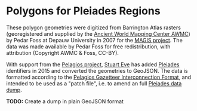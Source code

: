 # Polygons for Pleiades Regions

These polygon geometries were digitized from Barrington Atlas rasters (georegistered and supplied by the
[Ancient World Mapping Center AWMC](http://awmc.unc.edu/)) by Pedar Foss at Depauw University in 2007 for the
[MAGIS project](http://cgma.depauw.edu/MAGIS/). The data was made available by Pedar Foss for free redistribution,
with attribution (Copyright AWMC & Foss, CC-BY).

With support from the [Pelagios project](http://pelagios-project.blogspot.co.uk), [Stuart Eve](http://www.dead-mens-eyes.org/) 
has added [Pleiades](http://pleiades.stoa.org) identifiers in 2015 and converted the geometries to GeoJSON. The data is formatted 
according to the [Pelagios Gazetteer Interconnection Format](https://github.com/pelagios/pelagios-cookbook/wiki/Pelagios-Gazetteer-Interconnection-Format),
and intended to be used as a "patch file", i.e. to amend an full [Pleiades data dump](http://pleiades.stoa.org/downloads).

__TODO:__ Create a dump in plain GeoJSON format


